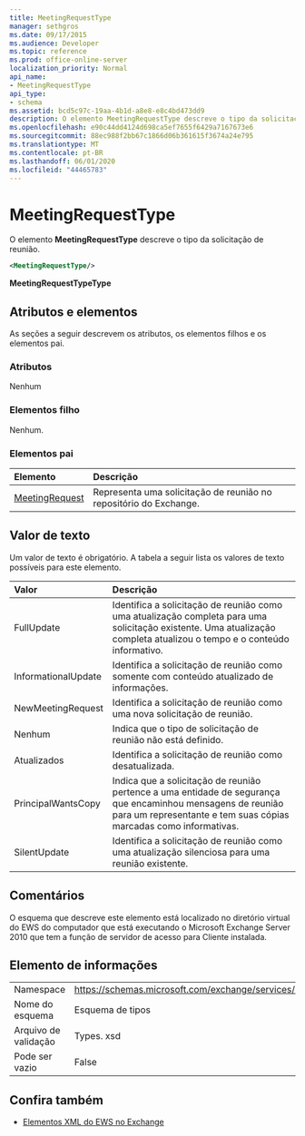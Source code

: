 ```yaml
---
title: MeetingRequestType
manager: sethgros
ms.date: 09/17/2015
ms.audience: Developer
ms.topic: reference
ms.prod: office-online-server
localization_priority: Normal
api_name:
- MeetingRequestType
api_type:
- schema
ms.assetid: bcd5c97c-19aa-4b1d-a8e8-e8c4bd473dd9
description: O elemento MeetingRequestType descreve o tipo da solicitação de reunião.
ms.openlocfilehash: e90c44dd4124d698ca5ef7655f6429a7167673e6
ms.sourcegitcommit: 88ec988f2bb67c1866d06b361615f3674a24e795
ms.translationtype: MT
ms.contentlocale: pt-BR
ms.lasthandoff: 06/01/2020
ms.locfileid: "44465783"
---
```

# <a name="meetingrequesttype"></a>MeetingRequestType

O elemento **MeetingRequestType** descreve o tipo da solicitação de reunião. 
  
```xml
<MeetingRequestType/>
```

 **MeetingRequestTypeType**
## <a name="attributes-and-elements"></a>Atributos e elementos

As seções a seguir descrevem os atributos, os elementos filhos e os elementos pai.
  
### <a name="attributes"></a>Atributos

Nenhum
  
### <a name="child-elements"></a>Elementos filho

Nenhum.
  
### <a name="parent-elements"></a>Elementos pai

|**Elemento**|**Descrição**|
|:-----|:-----|
|[MeetingRequest](meetingrequest.md) <br/> |Representa uma solicitação de reunião no repositório do Exchange.  <br/> |
   
## <a name="text-value"></a>Valor de texto

Um valor de texto é obrigatório. A tabela a seguir lista os valores de texto possíveis para este elemento.
  
|**Valor**|**Descrição**|
|:-----|:-----|
|FullUpdate  <br/> |Identifica a solicitação de reunião como uma atualização completa para uma solicitação existente. Uma atualização completa atualizou o tempo e o conteúdo informativo.  <br/> |
|InformationalUpdate  <br/> |Identifica a solicitação de reunião como somente com conteúdo atualizado de informações.  <br/> |
|NewMeetingRequest  <br/> |Identifica a solicitação de reunião como uma nova solicitação de reunião.  <br/> |
|Nenhum  <br/> |Indica que o tipo de solicitação de reunião não está definido.  <br/> |
|Atualizados  <br/> |Identifica a solicitação de reunião como desatualizada.  <br/> |
|PrincipalWantsCopy  <br/> |Indica que a solicitação de reunião pertence a uma entidade de segurança que encaminhou mensagens de reunião para um representante e tem suas cópias marcadas como informativas.  <br/> |
|SilentUpdate  <br/> |Identifica a solicitação de reunião como uma atualização silenciosa para uma reunião existente.  <br/> |
   
## <a name="remarks"></a>Comentários

O esquema que descreve este elemento está localizado no diretório virtual do EWS do computador que está executando o Microsoft Exchange Server 2010 que tem a função de servidor de acesso para Cliente instalada.
  
## <a name="element-information"></a>Elemento de informações

|||
|:-----|:-----|
|Namespace  <br/> |https://schemas.microsoft.com/exchange/services/2006/types  <br/> |
|Nome do esquema  <br/> |Esquema de tipos  <br/> |
|Arquivo de validação  <br/> |Types. xsd  <br/> |
|Pode ser vazio  <br/> |False  <br/> |
   
## <a name="see-also"></a>Confira também



- [Elementos XML do EWS no Exchange](ews-xml-elements-in-exchange.md)

